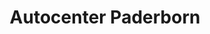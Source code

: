 ---
title: "Autocenter Paderborn"
url: /paderborn/autocenter-paderborn-pamplonastrasse/
shop: Autohaus
---